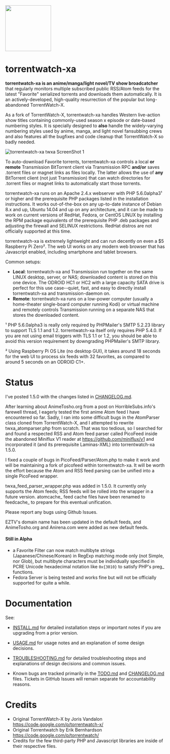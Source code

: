 <img src="http://silverlakecorp.com/torrentwatch-xa/torrentwatch-xa-logo144.png" width="144" height="144"/>

torrentwatch-xa
===============

__torrentwatch-xa is an anime/manga/light novel/TV show broadcatcher__ that regularly monitors multiple subscribed public RSS/Atom feeds for the latest "Favorite" serialized torrents and downloads them automatically. It is an actively-developed, high-quality resurrection of the popular but long-abandoned TorrentWatch-X.

As a fork of TorrentWatch-X, torrentwatch-xa handles Western live-action show titles containing commonly-used season x episode or date-based numbering styles. It is specially designed to __also__ handle the widely-varying numbering styles used by anime, manga, and light novel fansubbing crews and also features all the bugfixes and code cleanup that TorrentWatch-X so badly needed.

![torrentwatch-xa twxa ScreenShot 1](http://silverlakecorp.com/torrentwatch-xa/twxaScreenShot1.png)

To auto-download Favorite torrents, torrentwatch-xa controls a local __or remote__ Transmission BitTorrent client via Transmission RPC __and/or__ saves .torrent files or magnet links as files locally. The latter allows the use of __any__ BitTorrent client (not just Transmission) that can watch directories for .torrent files or magnet links to automatically start those torrents.

torrentwatch-xa runs on an Apache 2.4.x webserver with PHP 5.6.0alpha3&sup1; or higher and the prerequisite PHP packages listed in the installation instructions. It works out-of-the-box on any up-to-date instance of Debian 8.x and up, Ubuntu 14.04 and up on any architecture, and it can be made to work on current versions of RedHat, Fedora, or CentOS LINUX by installing the RPM package equivalents of the prerequisite PHP .deb packages and adjusting the firewall and SELINUX restrictions. RedHat distros are not officially supported at this time.

torrentwatch-xa is extremely lightweight and can run decently on even a $5 Raspberry Pi Zero&sup2;. The web UI works on any modern web browser that has Javascript enabled, including smartphone and tablet browsers.

Common setups:

- __Local__: torrentwatch-xa and Transmission run together on the same LINUX desktop, server, or NAS; downloaded content is stored on this one device. The ODROID HC1 or HC2 with a large capacity SATA drive is perfect for this use case--quiet, fast, and easy to directly install torrentwatch-xa and transmission-daemon on.
- __Remote__: torrentwatch-xa runs on a low-power computer (usually a home-theater single-board computer running Kodi) or virtual machine and remotely controls Transmission running on a separate NAS that stores the downloaded content.


&sup1; PHP 5.6.0alpha3 is really only required by PHPMailer's SMTP 5.2.23 library to support TLS 1.1 and 1.2. torrentwatch-xa itself only requires PHP 5.4.0. If you are not using email triggers with TLS 1.1 or 1.2, you should be able to avoid this version requirement by downgrading PHPMailer's SMTP library.

&sup2; Using Raspberry Pi OS Lite (no desktop GUI), it takes around 18 seconds for the web UI to process six feeds with 32 favorites, as compared to around 5 seconds on an ODROID C1+.

Status
===============

I've posted 1.5.0 with the changes listed in [CHANGELOG.md](CHANGELOG.md).

After learning about AnimeTosho.org from a post on HorribleSubs.info's farewell thread, I eagerly tested the first anime Atom feed I have encountered so far. Sadly, I ran into some difficult bugs in the AtomParser class cloned from TorrentWatch-X, and I attempted to rewrite twxa_atomparser.php from scratch. That was too tedious, so I searched for and found a respected RSS and Atom feed parser called PicoFeed inside the abandoned Miniflux V1 reader at https://github.com/miniflux/v1 and incorporated it (and its prerequisite Laminas-XML) into torrentwatch-xa 1.5.0.

I fixed a couple of bugs in PicoFeed/Parser/Atom.php to make it work and will be maintaining a fork of picofeed within torrentwatch-xa. It will be worth the effort because the Atom and RSS feed parsing can be unified into a single PicoFeed wrapper.

twxa_feed_parser_wrapper.php was added in 1.5.0. It currently only supports the Atom feeds; RSS feeds will be rolled into the wrapper in a future version. atomcache_ feed cache files have been renamed to feedcache_ to prepare for this eventual unification.

Please report any bugs using Github Issues.

EZTV's domain name has been updated in the default feeds, and AnimeTosho.org and Anirena.com were added as new default feeds.

#### Still in Alpha

- a Favorite Filter can now match multibyte strings (Japanese/Chinese/Korean) in RegExp matching mode only (not Simple, nor Glob), but multibyte characters must be individually specified in PCRE Unicode hexadecimal notation like `0x{3010}` to satisfy PHP's preg_ functions.
- Fedora Server is being tested and works fine but will not be officially supported for quite a while.

Documentation
===============

See:

- [INSTALL.md](INSTALL.md) for detailed installation steps or important notes if you are upgrading from a prior version.

- [USAGE.md](USAGE.md) for usage notes and an explanation of some design decisions.

- [TROUBLESHOOTING.md](TROUBLESHOOTING.md) for detailed troubleshooting steps and explanations of design decisions and common issues.

- Known bugs are tracked primarily in the [TODO.md](TODO.md) and [CHANGELOG.md](CHANGELOG.md) files. Tickets in GitHub Issues will remain separate for accountability reasons.

Credits
===============

- Original TorrentWatch-X by Joris Vandalon https://code.google.com/p/torrentwatch-x/
- Original Torrentwatch by Erik Bernhardson https://code.google.com/p/torrentwatch/
- Credits for the few third-party PHP and Javascript libraries are inside of their respective files.